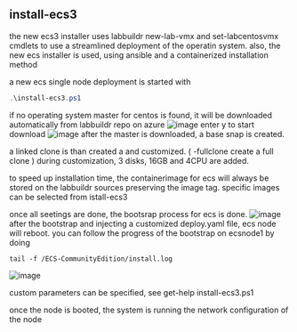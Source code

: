 ## install-ecs3
the new ecs3 installer uses labbuildr new-lab-vmx and set-labcentosvmx cmdlets to use a streamlined deployment of the operatin system.
also, the new ecs installer is used, using ansible and a containerized installation method

a new ecs single node deployment is started with
```Powershell
.\install-ecs3.ps1 
```

if no operating system master for centos is found, it will be downloaded automatically from labbuildr repo on azure
![image](https://cloud.githubusercontent.com/assets/8255007/26436602/f7aa38a2-4117-11e7-917d-efd6bb8eb420.png)
enter y to start download 
![image](https://cloud.githubusercontent.com/assets/8255007/26436636/2ad2eaf8-4118-11e7-9168-ec36d30fdcd3.png)
after the master is downloaded, a base snap is created.  

a linked clone is than created a and customized. ( -fullclone create a full clone )
during customization, 3 disks, 16GB and 4CPU are added.

to speed up installation time, the containerimage for ecs will always be stored on the labbuildr sources preserving the image tag. specific images can be selected from istall-ecs3


once all seetings are done, the bootsrap process for ecs is done.
![image](https://cloud.githubusercontent.com/assets/8255007/26436902/251a4fe6-411a-11e7-9354-d9376a09606a.png)
after the bootstrap and injecting a customized deploy.yaml file, ecs node will reboot.
you can follow the progress of the bootstrap on ecsnode1 by doing 
```
tail -f /ECS-CommunityEdition/install.log
```

![image](https://cloud.githubusercontent.com/assets/8255007/26437099/5d89315c-411b-11e7-8627-83539cb3d065.png)









custom parameters can be specified, see get-help install-ecs3.ps1


once the node is booted, the system is running the network configuration of the node
